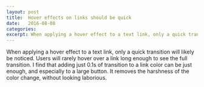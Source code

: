 ```yaml
---
layout: post
title:  Hover effects on links should be quick
date:   2016-08-08
categories:
excerpt: When applying a hover effect to a text link, only a quick transition will likely be noticed.
---
```

When applying a hover effect to a text link, only a quick transition will likely be noticed. Users will rarely hover over a link long enough to see the full transition. I find that adding just 0.1s of transition to a link color can be just enough, and especially to a large button. It removes the harshness of the color change, without looking laborious.

